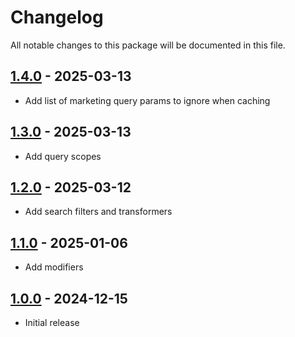 # Changelog

All notable changes to this package will be documented in this file.

## [1.4.0] - 2025-03-13

- Add list of marketing query params to ignore when caching

## [1.3.0] - 2025-03-13

- Add query scopes

## [1.2.0] - 2025-03-12

- Add search filters and transformers

## [1.1.0] - 2025-01-06

- Add modifiers

## [1.0.0] - 2024-12-15

- Initial release

[1.4.0]: https://github.com/daun/statamic-utils/releases/tag/1.4.0
[1.3.0]: https://github.com/daun/statamic-utils/releases/tag/1.3.0
[1.2.0]: https://github.com/daun/statamic-utils/releases/tag/1.2.0
[1.1.0]: https://github.com/daun/statamic-utils/releases/tag/1.1.0
[1.0.0]: https://github.com/daun/statamic-utils/releases/tag/1.0.0
